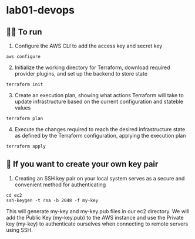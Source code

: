 # lab01-devops
## 👨‍💻 To run
1. Configure the AWS CLI to add the access key and secret key
```
aws configure
```
2. Initialize the working directory for Terraform, download required provider plugins, and set up the backend to store state
```
terraform init
```
3. Create an execution plan, showing what actions Terraform will take to update infrastructure based on the current configuration and stateble values
```
terraform plan
```
4. Execute the changes required to reach the desired infrastructure state as defined by the Terraform configuration, applying the execution plan
```
terraform apply
```

## :key: If you want to create your own key pair

1. Creating an SSH key pair on your local system serves as a secure and convenient method for authenticating
```
cd ec2
ssh-keygen -t rsa -b 2048 -f my-key
```
This will generate my-key and my-key.pub files in our ec2 directory. We will add the Public Key (my-key.pub) to the AWS instance and use the Private key (my-key) to authenticate ourselves when connecting to remote servers using SSH.
